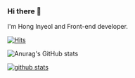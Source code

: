 ### Hi there 👋

I'm Hong Inyeol and Front-end developer.

[![Hits](https://hits.seeyoufarm.com/api/count/incr/badge.svg?url=https%3A%2F%2Fgithub.com%2FHongInyeol&count_bg=%233DC2C8&title_bg=%23555555&icon=&icon_color=%23E7E7E7&title=hits&edge_flat=false)](https://hits.seeyoufarm.com)

![Anurag's GitHub stats](https://github-readme-stats.vercel.app/api?username=HongInyeol&show_icons=true&title_color=E6D5B8&text_color=F0A500&icon_color=1B1A17)


[![github stats](https://github-readme-stats.vercel.app/api?username=HongInyoel)](https://github.com/anuraghazra/github-readme-stats)
